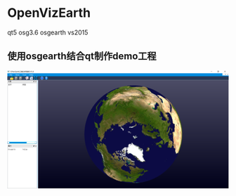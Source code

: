 # OpenVizEarth
qt5 osg3.6 osgearth vs2015



## 使用osgearth结合qt制作demo工程

![主界面](./screenshot/mainwindow.png)